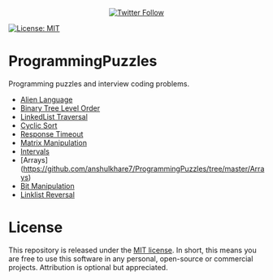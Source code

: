 <p align="center">
  <a href="https://twitter.com/anshul81">
    <img src="https://img.shields.io/twitter/follow/anshul81?style=social" alt="Twitter Follow" />
  </a>
</p>

[![License: MIT](https://img.shields.io/badge/License-MIT-yellow.svg)](https://opensource.org/licenses/MIT)

# ProgrammingPuzzles
Programming puzzles and interview coding problems.

- [Alien Language](https://github.com/anshulkhare7/ProgrammingPuzzles/tree/master/AlienLanguage)
- [Binary Tree Level Order](https://github.com/anshulkhare7/ProgrammingPuzzles/tree/master/BinaryTreeLevelOrder)
- [LinkedList Traversal](https://github.com/anshulkhare7/ProgrammingPuzzles/tree/master/LinkedListReversal)
- [Cyclic Sort](https://github.com/anshulkhare7/ProgrammingPuzzles/tree/master/CyclicSort)
- [Response Timeout](https://github.com/anshulkhare7/ProgrammingPuzzles/tree/master/ResponseTimeout)
- [Matrix Manipulation](https://github.com/anshulkhare7/ProgrammingPuzzles/tree/master/MatrixManipulation)
- [Intervals](https://github.com/anshulkhare7/ProgrammingPuzzles/tree/master/Intervals)
- [Arrays] (https://github.com/anshulkhare7/ProgrammingPuzzles/tree/master/Arrays)
- [Bit Manipulation](https://github.com/anshulkhare7/ProgrammingPuzzles/tree/master/BinaryTreeLevelOrder)
- [Linklist Reversal](https://github.com/anshulkhare7/ProgrammingPuzzles/tree/master/LinkedListReversal)

# License

This repository is released under the [MIT license](https://opensource.org/licenses/MIT). In short, this means you are free to use this software in any personal, open-source or commercial projects. Attribution is optional but appreciated.
